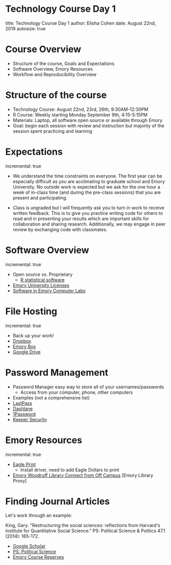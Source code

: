 Technology Course Day 1
========================================================
title: Technology Course Day 1
author: Elisha Cohen
date: August 22nd, 2019
autosize: true

Course Overview
========================================================

- Structure of the course, Goals and Expectations
- Software Overview, Emory Resources
- Workflow and Reproducibility Overview

Structure of the course
========================================================

- Technology Course: August 22nd, 23rd, 26th, 9:30AM-12:30PM
- R Course: Weekly starting Monday September 9th, 4:15-5:15PM
- Materials: Laptop, all software open source or available through Emory
- Goal: begin each session with review and instruction but majority of the session spent practicing and learning

Expectations
========================================================
incremental: true
- We understand the time constraints on everyone. The first year can be especially difficult as you are acclimating to graduate school and Emory University. No outside work is expected but we ask for the one hour a week of in-class time (and during the pre-class sessions) that you are present and participating.

- Class is ungraded but I will frequently ask you to turn in work to receive written feedback. This is to give you practice writing code for others to read and in presenting your results which are important skills for collaboration and sharing research. Additionally, we may engage in peer review by exchanging code with classmates. 

Software Overview
========================================================
incremental: true

- Open source vs. Proprietary
  * [R statistical software](https://cran.r-project.org/)
- [Emory University Licenses](http://it.emory.edu/software/software_distribution.html)
- [Software in Emory Computer Labs](https://it.emory.edu/studentdigitallife/study_production_spaces/student-labs/software.html)

File Hosting
========================================================
incremental: true
- Back up your work!
- [Dropbox](https://www.dropbox.com/)
- [Emory Box](http://it.emory.edu/office365/BOX.html)
- [Google Drive](https://www.google.com/drive/)

Password Management
========================================================
- Password Manager easy way to store all of your usernames/passwords
  - Access from your computer, phone, other computers
- Examples (not a comprehensive list)
- [LastPass](https://lastpass.com/)
- [Dashlane](https://www.dashlane.com/)
- [1Password](https://1password.com/)
- [Keeper Security](https://keepersecurity.com/)

Emory Resources
========================================================
incremental: true
- [Eagle Print](http://it.emory.edu/studentdigitallife/services/eagleprint/)
  - Install driver, need to add Eagle Dollars to print
- [Emory Woodruff Library Connect from Off Campus](http://web.library.emory.edu/using-the-library/off-campus.html)
[Emory Library Proxy]

Finding Journal Articles 
========================================================
Let's work through an example:

King, Gary. "Restructuring the social sciences: reflections from Harvard's Institute for Quantitative Social Science." PS: Political Science & Politics 47.1 (2014): 165-172.

  - [Google Scholar](https://scholar.google.com/)
  - [PS: Political Science](https://www.cambridge.org/core/journals/ps-political-science-and-politics#)
  - [Emory Course Reserves](http://web.library.emory.edu/using-the-library/course-reserves/index.html)
